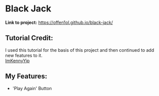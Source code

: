 # Black Jack
**Link to project:** https://offen1ol.github.io/black-jack/ 

## Tutorial Credit: 
I used this tutorial for the basis of this project and then continued to add new features to it.\
[ImKennyYip](https://github.com/ImKennyYip/black-jack)

## My Features:
- 'Play Again' Button